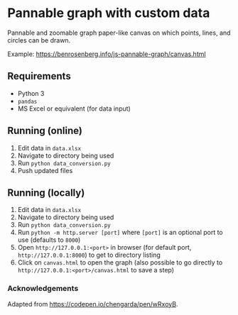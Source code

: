 # Pannable graph with custom data
Pannable and zoomable graph paper-like canvas on which points, lines, and circles can be drawn.

Example: https://benrosenberg.info/js-pannable-graph/canvas.html

## Requirements

 - Python 3
 - `pandas`
 - MS Excel or equivalent (for data input)
 
## Running (online)

1. Edit data in `data.xlsx`
2. Navigate to directory being used
3. Run `python data_conversion.py`
4. Push updated files
 
## Running (locally)

1. Edit data in `data.xlsx`
2. Navigate to directory being used
3. Run `python data_conversion.py`
4. Run `python -m http.server [port]` where `[port]` is an optional port to use (defaults to `8000`)
5. Open `http://127.0.0.1:<port>` in browser (for default port, `http://127.0.0.1:8000`) to get to directory listing 
6. Click on `canvas.html` to open the graph (also possible to go directly to `http://127.0.0.1:<port>/canvas.html` to save a step)

### Acknowledgements

Adapted from https://codepen.io/chengarda/pen/wRxoyB.
